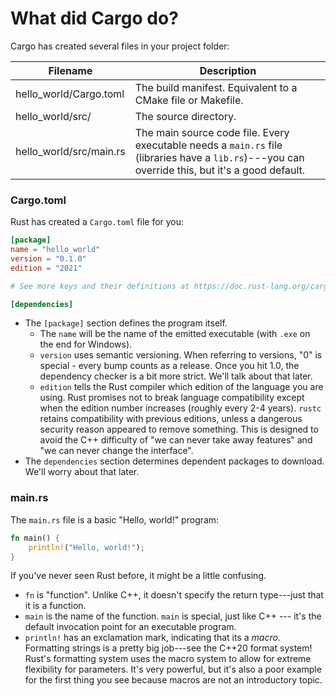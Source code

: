 # What did Cargo do?

Cargo has created several files in your project folder:

|Filename|Description|
|--|--|
|hello_world/Cargo.toml|The build manifest. Equivalent to a CMake file or Makefile.|
|hello_world/src/|The source directory.|
|hello_world/src/main.rs|The main source code file. Every executable needs a `main.rs` file (libraries have a `lib.rs`)---you can override this, but it's a good default.|

### Cargo.toml

Rust has created a `Cargo.toml` file for you:

```toml
[package]
name = "hello_world"
version = "0.1.0"
edition = "2021"

# See more keys and their definitions at https://doc.rust-lang.org/cargo/reference/manifest.html

[dependencies]
```

* The `[package]` section defines the program itself. 
    * The `name` will be the name of the emitted executable (with `.exe` on the end for Windows). 
    * `version` uses semantic versioning. When referring to versions, "0" is special - every bump counts as a release. Once you hit 1.0, the dependency checker is a bit more strict. We'll talk about that later.
    * `edition` tells the Rust compiler which edition of the language you are using. Rust promises not to break language compatibility except when the edition number increases (roughly every 2-4 years). `rustc` retains compatibility with previous editions, unless a dangerous security reason appeared to remove something. This is designed to avoid the C++ difficulty of "we can never take away features" and "we can never change the interface".
* The `dependencies` section determines dependent packages to download. We'll worry about that later.

### main.rs

The `main.rs` file is a basic "Hello, world!" program:

```rust
fn main() {
    println!("Hello, world!");
}
```

If you've never seen Rust before, it might be a little confusing.

* `fn` is "function". Unlike C++, it doesn't specify the return type---just that it is a function.
* `main` is the name of the function. `main` is special, just like C++ --- it's the default invocation point for an executable program.
* `println!` has an exclamation mark, indicating that its a *macro*. Formatting strings is a pretty big job---see the C++20 format system! Rust's formatting system uses the macro system to allow for extreme flexibility for parameters. It's very powerful, but it's also a poor example for the first thing you see because macros are not an introductory topic.
